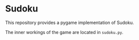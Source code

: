 # Sudoku
This repository provides a pygame implementation of Sudoku.

The inner workings of the game are located in ```sudoku.py```.
